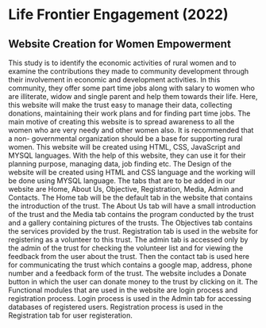 # Life Frontier Engagement (2022)
## Website Creation for Women Empowerment 

This study is to identify the economic activities of rural women and to examine the contributions they made to community development through their involvement in economic and development activities.  In this community, they offer some part time jobs along with salary to women who are illiterate, widow and single parent and help them towards their life. Here, this website will make the trust easy to manage their data, collecting donations, maintaining their work plans and for finding part time jobs. 
The main motive of creating this website is to spread awareness to all the women who are very needy and other women also. It is recommended that a non- governmental organization should be a base for supporting rural women. This website will be created using HTML, CSS, JavaScript and MYSQL languages. With the help of this website, they can use it for their planning purpose, managing data, job finding etc. The Design of the website will be created using HTML and CSS language and the working will be done using MYSQL language. The tabs that are to be added in our website are Home, About Us, Objective, Registration, Media, Admin and Contacts. The Home tab will be the default tab in the website that contains the introduction of the trust. The About Us tab will have a small introduction of the trust and the Media tab contains the program conducted by the trust and a gallery containing pictures of the trusts. The Objectives tab contains the services provided by the trust. Registration tab is used in the website for registering as a volunteer to this trust. The admin tab is accessed only by the admin of the trust for checking the volunteer list and for viewing the feedback from the user about the trust. Then the contact tab is used here for communicating the trust which contains a google map, address, phone number and a feedback form of the trust. The website includes a Donate button in which the user can donate money to the trust by clicking on it. 
The Functional modules that are used in the website are login process and registration process. Login process is used in the Admin tab for accessing databases of registered users. Registration process is used in the Registration tab for user registeration.
